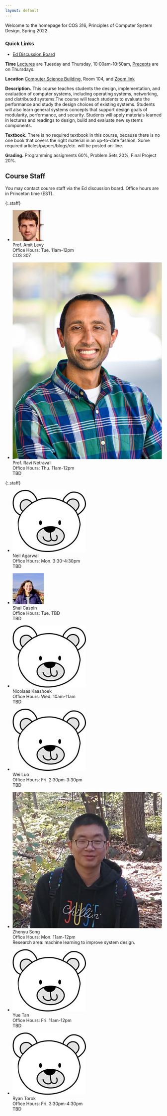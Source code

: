 ```yaml
---
layout: default
---
```


Welcome to the homepage for COS 316, Principles of Computer System
Design, Spring 2022.

### Quick Links

  * [Ed Discussion Board](https://edstem.org/)

**Time** [Lectures](lectures) are Tuesday and Thursday, 10:00am-10:50am, [Precepts](precepts) are on Thursdays.

**Location** [Computer Science Building](https://api.princeton.edu/campus-map/link?id=0167), Room 104, and [Zoom link](https://princeton.zoom.us/j/99476809145)

**Description.** This course teaches students the design,
implementation, and evaluation of computer systems, including operating
systems, networking, and distributed systems.The course will teach
students to evaluate the performance and study the design choices of
existing systems. Students will also learn general systems concepts that
support design goals of modularity, performance, and security. Students
will apply materials learned in lectures and readings to design, build
and evaluate new systems components.

**Textbook.** There is no required textbook in this course, because
there is no one book that covers the right material in an up-to-date
fashion. Some required articles/papers/blogs/etc. will be posted
on-line.

**Grading.** Programming assigments 60%, Problem Sets 20%, Final Project 20%.

## Course Staff

You may contact course staff via the Ed discussion board. Office hours are in Princeton time (EST).

{:.staff}
* ![](images/staff/amit-levy.jpg)\
Prof. Amit Levy\
Office Hours:
Tue. 11am-12pm\
COS 307

* ![](images/staff/ravi-netravali.jpg)\
Prof. Ravi Netravali\
Office Hours:
Thu. 11am-12pm\
TBD


{:.staff}

* ![](images/staff/nobody.jpg)\
Neil Agarwal\
Office Hours:
Mon. 3:30-4:30pm\
TBD

* ![](images/staff/shai.jpg)\
Shai Caspin\
Office Hours:
Tue. TBD\
TBD

* ![](images/staff/nobody.jpg)\
Nicolaas Kaashoek\
Office Hours:
Wed. 10am-11am\
TBD

* ![](images/staff/nobody.jpg)\
Wei Luo\
Office Hours:
Fri. 2:30pm-3:30pm\
TBD

* ![](images/staff/me_princeton.jpg)\
Zhenyu Song\
Office Hours:
Mon. 11am-12pm\
Research area: machine learning to improve system design.


* ![](images/staff/nobody.jpg)\
Yue Tan\
Office Hours:
Fri. 11am-12pm\
TBD

* ![](images/staff/nobody.jpg)\
Ryan Torok\
Office Hours:
Fri. 3:30pm-4:30pm\
TBD
<!--[Ed discussion board]: https://us.edstem.org/courses/2353/discussion/-->
